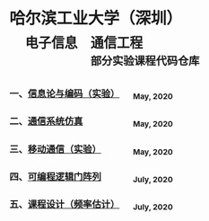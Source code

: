 # 哈尔滨工业大学（深圳）<br>&emsp;<sub>电子信息&emsp;通信工程</sub><br>&emsp;<sub>&emsp;&emsp;&emsp;&emsp;&emsp;<sup>部分实验课程代码仓库</sup></sub>

### 一、[信息论与编码（实验）](/InformationTheory) &emsp; <sub>May, 2020</sub>

### 二、[通信系统仿真](/CommunicationSystems) &emsp;&emsp;&emsp;&emsp;&emsp; <sub>May, 2020</sub>

### 三、[移动通信（实验）](/WirelessCommunications) &emsp;&emsp;&emsp; <sub>May, 2020</sub>

### 四、[可编程逻辑门阵列](/FieldProgrammableGateArray) &emsp;&emsp;&emsp; <sub>July, 2020</sub>

### 五、[课程设计（频率估计）](/FrequencyEstimation) &emsp; <sub>July, 2020</sub>
